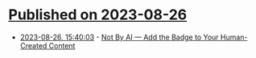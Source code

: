# [Published on 2023-08-26](index.md)

* [2023-08-26, 15:40:03](https://lobste.rs/s/bp2mnz/not_by_ai_add_badge_your_human_created) - [Not By AI — Add the Badge to Your Human-Created Content](https://notbyai.fyi/)
